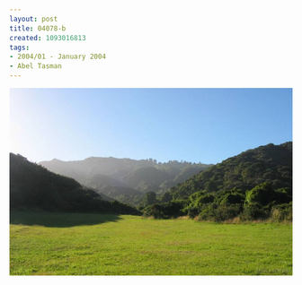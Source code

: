 ```yaml
---
layout: post
title: 04078-b
created: 1093016813
tags:
- 2004/01 - January 2004
- Abel Tasman
---
```


<img src="/image/images/04078-b-1413.jpg"/>


